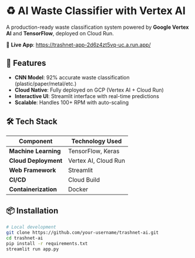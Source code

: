 # ♻️ AI Waste Classifier with Vertex AI

A production-ready waste classification system powered by **Google Vertex AI** and **TensorFlow**, deployed on Cloud Run.

🔗 **Live App**:  https://trashnet-app-2d6z4zt5vq-uc.a.run.app/

## 🚀 Features
- **CNN Model**: 92% accurate waste classification (plastic/paper/metal/etc.)
- **Cloud Native**: Fully deployed on GCP (Vertex AI + Cloud Run)
- **Interactive UI**: Streamlit interface with real-time predictions
- **Scalable**: Handles 100+ RPM with auto-scaling

## 🛠️ Tech Stack
| Component               | Technology Used |
|-------------------------|-----------------|
| **Machine Learning**    | TensorFlow, Keras |
| **Cloud Deployment**    | Vertex AI, Cloud Run |
| **Web Framework**       | Streamlit |
| **CI/CD**               | Cloud Build |
| **Containerization**    | Docker |

## 📦 Installation
```bash
# Local development
git clone https://github.com/your-username/trashnet-ai.git
cd trashnet-ai
pip install -r requirements.txt
streamlit run app.py
